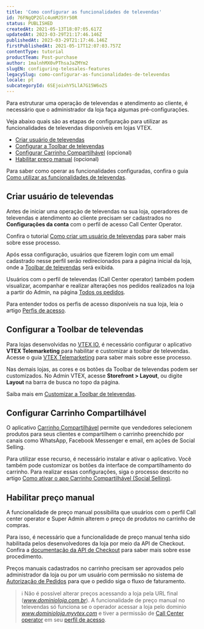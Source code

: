 ```yaml
---
title: 'Como configurar as funcionalidades de televendas'
id: 76FNgQP2Glc4umMJ5Yr50R
status: PUBLISHED
createdAt: 2021-05-13T18:07:05.617Z
updatedAt: 2023-03-29T21:17:46.146Z
publishedAt: 2023-03-29T21:17:46.146Z
firstPublishedAt: 2021-05-17T12:07:03.757Z
contentType: tutorial
productTeam: Post-purchase
author: 1malnhMX0vPThsaJaZMYm2
slugEN: configuring-telesales-features
legacySlug: como-configurar-as-funcionalidades-de-televendas
locale: pt
subcategoryId: 6SEjoixhY5LlA7G15W6oZS
---
```


Para estruturar uma operação de televendas e atendimento ao cliente, é necessário que o administrador da loja faça algumas pré-configurações.

Veja abaixo quais são as etapas de configuração para utilizar as funcionalidades de televendas disponíveis em lojas VTEX.

- [Criar usuário de televendas](#criar-usuario-de-televendas)
- [Configurar a Toolbar de televendas](#configurar-a-toolbar-de-televendas)
- [Configurar Carrinho Compartilhável](#configurar-carrinho-compartilhavel) (opcional)
- [Habilitar preço manual](#habilitar-preco-manual) (opcional)

Para saber como operar as funcionalidades configuradas, confira o guia [Como utilizar as funcionalidades de televendas](https://help.vtex.com/pt/tutorial/funcionalidades-de-televendas--UqhiccIRIK2KD0OqkzJaS).

## Criar usuário de televendas

Antes de iniciar uma operação de televendas na sua loja, operadores de televendas e atendimento ao cliente precisam ser cadastrados no **Configurações da conta** com o perfil de acesso Call Center Operator.

Confira o tutorial [Como criar um usuário de televendas](https://help.vtex.com/pt/tutorial/como-criar-um-usuario-de-televendas--frequentlyAskedQuestions_4227) para saber mais sobre esse processo.

Após essa configuração, usuários que fizerem login com um email cadastrado nesse perfil serão redirecionados para a página inicial da loja, onde a [Toolbar de televendas](https://help.vtex.com/pt/tutorial/toolbar-de-televendas--tutorials_5500) será exibida.

Usuários com o perfil de televendas (Call Center operator) também podem visualizar, acompanhar e realizar alterações nos pedidos realizados na loja a partir do Admin, na página [Todos os pedidos](https://help.vtex.com/pt/tutorial/todos-os-pedidos--2QTduKHAJMFIZ3BAsi6Pi).

Para entender todos os perfis de acesso disponíveis na sua loja, leia o artigo [Perfis de acesso](https://help.vtex.com/pt/tutorial/como-criar-perfil-de-acesso).

## Configurar a Toolbar de televendas

Para lojas desenvolvidas no [VTEX IO](https://developers.vtex.com/vtex-developer-docs/docs/what-is-vtex-io), é necessário configurar o aplicativo **VTEX Telemarketing** para habilitar e customizar a toolbar de televendas. Acesse o guia [VTEX Telemarketing](https://developers.vtex.com/vtex-developer-docs/docs/vtex-telemarketing) para saber mais sobre esse processo.

Nas demais lojas, as cores e os botões da Toolbar de televendas podem ser customizados. No Admin VTEX, acesse **Storefront > Layout**, ou digite **Layout** na barra de busca no topo da página. 

Saiba mais em [Customizar a Toolbar de televendas](https://help.vtex.com/pt/tutorial/customizar-a-toolbar-de-televendas--1XEz1zqO3KyIuwC4asUsOg).

## Configurar Carrinho Compartilhável

O aplicativo [Carrinho Compartilhável](https://apps.vtex.com/vtex-social-selling/p) permite que vendedores selecionem produtos para seus clientes e compartilhem o carrinho preenchido por canais como WhatsApp, Facebook Messenger e email, em ações de Social Selling.

Para utilizar esse recurso, é necessário instalar e ativar o aplicativo. Você também pode customizar os botões da interface de compartilhamento do carrinho. Para realizar essas configurações, siga o processo descrito no artigo [Como ativar o app Carrinho Compartilhável (Social Selling)](https://help.vtex.com/pt/tutorial/como-ativar-o-app-carrinho-compartilhavel--1lS3fQdXpOoC0BTeVhydfg).

## Habilitar preço manual

A funcionalidade de preço manual possibilita que usuários com o perfil Call center operator e Super Admin alterem o preço de produtos no carrinho de compras.

Para isso, é necessário que a funcionalidade de preço manual tenha sido habilitada pelos desenvolvedores da loja por meio da API de Checkout. Confira a [documentação da API de Checkout](https://developers.vtex.com/docs/api-reference/checkout-api) para saber mais sobre esse procedimento.

Preços manuais cadastrados no carrinho precisam ser aprovados pelo administrador da loja ou por um usuário com permissão no sistema de [Autorização de Pedidos](https://help.vtex.com/pt/tutorial/how-order-authorization-works--3MBK6CmKHAuUjMBieDU0pn) para que o pedido siga o fluxo de faturamento.

> ℹ️ Não é possível alterar preços acessando a loja pela URL final  (*www.dominioloja.com.br*). A funcionalidade de preço manual no televendas só funciona se o operador acessar a loja pelo dominio *www.dominioloja.myvtex.com* e tiver a permissão de [Call Center operator](https://help.vtex.com/pt/tutorial/predefined-roles--jGDurZKJHvHJS13LnO7Dy#call-center-operator) em seu [perfil de acesso](https://help.vtex.com/pt/tutorial/roles--7HKK5Uau2H6wxE1rH5oRbc).
